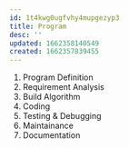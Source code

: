 ```yaml
---
id: 1t4kwg0ugfvhy4mupgezyp3
title: Program
desc: ''
updated: 1662358140549
created: 1662357839455
---
```


1. Program Definition
1. Requirement Analysis
1. Build Algorithm
1. Coding
1. Testing & Debugging
1. Maintainance
1. Documentation
